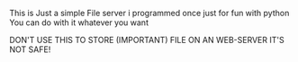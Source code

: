 This is Just a simple File server i programmed once just for fun with python
You can do with it whatever you want

DON'T USE THIS TO STORE (IMPORTANT) FILE ON AN WEB-SERVER IT'S NOT SAFE!
